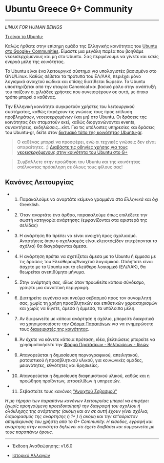 Ubuntu Greece G+ Community
==========================
--------------------------

*LINUX FOR HUMAN BEINGS* 

[Τι είναι το Ubuntu;][2]

Καλώς ήρθατε στην επίσημη ομάδα της Ελληνικής κοινότητας του [Ubuntu στο Google+ Communities][1].
Είμαστε μια μεγάλη παρέα που βοηθάμε νεοεισερχόμενους και μη στο Ubuntu. 
Σας περιμένουμε να γίνετε και εσείς ενεργά μέλη της κοινότητας.

Το Ubuntu είναι ένα λειτουργικό σύστημα για υπολογιστές βασισμένο στο GNU/Linux. Καθώς σέβεται τα πρότυπα του ΕΛ/ΛΑΚ, περιέχει μόνο λογισμικό ανοιχτού κώδικα και επίσης διατίθεται δωρεάν. Το Ubuntu υποστηρίζεται από την εταιρία Canonical και βασικό ρόλο στην ανάπτυξή του παίζουν οι χιλιάδες χρήστες που συνεισφέρουν σε αυτό, με όποιο τρόπο μπορεί ο καθένας.

Την Ελληνική κοινότητα συγκροτούν χρήστες του λειτουργικού συστήματος, καθώς παρέχουν τις γνώσεις τους προς επίλυση προβλημάτων, νεοεισερχομένων (και μη) στο Ubuntu. Οι δράσεις της κοινότητας δεν σταματούν εκεί, καθώς διοργανώνονται events, συναντήσεις, εκδηλώσεις...κλπ.
Για τις υπόλοιπες υπηρεσίες και δράσεις του Ubuntu-gr, δείτε στον [δικτυακό τόπο της κοινότητας Ubuntu-gr][7].

> Ο καθένας μπορεί να προσφέρει, ενώ οι τεχνικές γνώσεις δεν είναι απαραίτητες. ;)
> [Διαβάστε τις οδηγίες χρήσης για τους νεοεισερχόμενους στην κοινότητα του Ubuntu στο G+][13]

> Συμβάλλετε στην προώθηση του Ubuntu και της κοινότητας
> στέλνοντας πρόσκληση σε όλους τους φίλους σας!



Κανόνες Λειτουργίας
--------------------

* 1) Παρακαλούμε να αναρτάτε κείμενο γραμμένο στα *Ελληνικά* και όχι Greeklish.
* 2) Όταν αναρτάτε ένα άρθρο, παρακαλούμε όπως επιλέξετε την σωστή κατηγορία ανάρτησης (εμφανίζονται στα αριστερά της σελίδας)
* 3) Η ανάρτηση θα πρέπει να είναι ανοιχτή προς σχολιασμό. Αναρτήσεις όπου ο σχολιασμός είναι κλειστός(δεν επιτρέπονται τα σχόλια) θα διαγράφονται άμεσα.
* 4) Η ανάρτηση πρέπει να σχετίζεται άμεσα με το Ubuntu ή έμμεσα με τις δράσεις του Ελεύθερου/Ανοιχτού λογισμικού. Οτιδήποτε είναι άσχετο με το Ubuntu και το ελεύθερο λογισμικό (ΕΛ/ΛΑΚ), θα θεωρείται ανεπιθύμητο μήνυμα.
* 5) Στην ανάρτησή σας, ιδίως όταν προωθείτε κάποιο σύνδεσμο, γράψτε μια συνοπτική περιγραφή.
* 6) Διατηρείτε ευγένεια και πνεύμα σεβασμού προς τον συνομιλητή σας, χωρίς τη χρήση προσβλητικών και επιθετικών χαρακτηρισμών και χωρίς να θίγετε, άμεσα ή έμμεσα, τα υπόλοιπα μέλη.
* 7) Αν διαφωνείτε με κάποια ανάρτηση ή σχόλιο, μπορείτε διακριτικά να χρησιμοποιήσετε την [Φόρμα Παραπόνων][11] για να ενημερώσετε τους [διαχειριστές της κοινότητας][9].
* 8) Άν έχετε να κάνετε κάποια πρόταση, ιδέα, βελτιώσεις μπορείτε να χρησιμοποιήσετε την [Φόρμα Προτάσεων - Βελτιώσεων - Ιδεών][12]
* 9) Απαγορεύεται η δημοσίευση πορνογραφικού, απειλητικού, ρατσιστικού ή προσβλητικού υλικού, για κοινωνικές ομάδες, μειονότητες, εθνότητες και θρησκείες.
* 10) Απαγορεύεται η δημοσίευση διαφημιστικού υλικού, καθώς και η προώθηση προϊόντων, ιστοσελίδων ή υπηρεσιών.
* 11) Σεβαστείτε τους κανόνες ["Ανοιχτού Σεβασμού"][5] 

*Η μη τήρηση των παραπάνω κανόνων λειτουργίας μπορεί να επιφέρει (χωρίς προηγούμενη προειδοποίηση) την διαγραφή του σχολίου ή ολόκληρης της ανάρτησης (ακόμη και αν σε αυτή έχουν γίνει σχόλια, διαμοιρασμός της ανάρτησης ή 1+ ) ή ακόμη και την επ'αόριστον απομάκρυνση του χρήστη από το G+ Community. Η είσοδος, εγραφή και ανάρτηση στην κοινότητα δηλώνει οτι έχετε διαβάσει και συμφωνείτε με τους παραπάνω όρους.*


- - - - - - - - - -
* Έκδοση Αναθεώρησης: v1.6.0 
* [Ιστορικό Αλλαγών][10]   

  [1]: https://plus.google.com/communities/113489005803686865491
  [2]: http://ubuntu-gr.org/content/%CF%84%CE%B9-%CE%B5%CE%AF%CE%BD%CE%B1%CE%B9-%CF%84%CE%BF-ubuntu
  [5]: http://openrespect.org/
  [7]: https://ubuntu-gr.org/
  [9]: https://plus.google.com/u/0/communities/113489005803686865491/members/moderator
  [10]: https://github.com/ubuntu-gr/ubuntu-gr_gplus_community/commits/master/README.md
  [11]: https://docs.google.com/forms/d/1EF7lSjaCiXvHBxPNJkqNc8txzczv4BR99wwItR1xKtE/edit?usp=sharing
  [12]: https://docs.google.com/forms/d/1ZxqIsldxElTqHq1d0Ce8MJiW89LBPAvwH1mZotHo_R8/edit?usp=sharing
  [13]: https://docs.google.com/document/d/1_jQ8pekQYyEz8_pdvJ51QvBY-eGVMKiTZ3e08itaSqY/edit?usp=sharing
